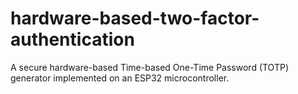 # hardware-based-two-factor-authentication
A secure hardware-based Time-based One-Time Password (TOTP) generator implemented on an ESP32 microcontroller.
